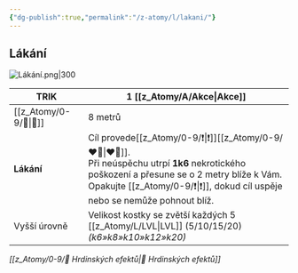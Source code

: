 ```yaml
---
{"dg-publish":true,"permalink":"/z-atomy/l/lakani/"}
---
```


## Lákání
![Lákání.png|300](/img/user/z_img/L%C3%A1k%C3%A1n%C3%AD.png)

| TRIK         | 1 [[z_Atomy/A/Akce\|Akce]]                                                                                                                                                                             |
| ------------ | -------------------------------------------------------------------------------------------------------------------------------------------------------------------------------------- |
| [[z_Atomy/0-9/🫱\|🫱]]       | 8 metrů                                                                                                                                                                                |
| **Lákání**   | Cíl provede[[z_Atomy/0-9/❗\|❗]][[z_Atomy/0-9/❤️‍🔥\|❤️‍🔥]].<br>Při neúspěchu utrpí **1k6** nekrotického poškození a přesune se o 2 metry blíže k Vám. <br>Opakujte [[z_Atomy/0-9/❗\|❗]], dokud cíl uspěje nebo se nemůže pohnout blíž. |
| Vyšší úrovně | Velikost kostky se zvětší každých 5 [[z_Atomy/L/LVL\|LVL]] (5/10/15/20) *(k6»k8»k10»k12»k20)*                                                                                                         |
*[[z_Atomy/0-9/📶 Hrdinských efektů\|📶 Hrdinských efektů]]*